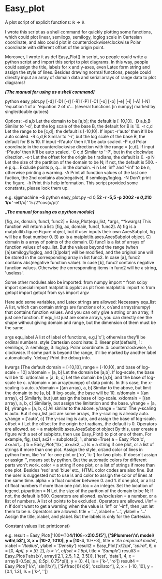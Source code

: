 # Easy_plot
A plot script of explicit functions: ℝ → ℝ

I wrote this script as a shell command for quickly plotting some functions,
which could plot linear, semilogx, semilogy, loglog scale in Cartesian coordinate, and also could plot in counterclockwise/clockwise Polar coordinate with different offset of the origin point.

Moreover, I wrote it as def Easy_Plot() in script, so people could write a python script and import this script to plot diagrams. In this way, people could assign the title, labels for x and y-axes, even Latex form string and assign the style of lines. Besides drawing normal functions, people could directly input an array of domain data and serial arrays of range data to plot diagrams!

_____________________________________[The manual for using as a shell command]_____________________________________

python easy_plot.py [-d] [-D] [-r] [-R] [-P] [-C] [-o] [-p] [-e] [-i] [-A] [-N] 'equation 1 of x' 'equation 2 of x'...
                                                         (several functions [in numpy] marked by single/double qutoes)
 
Options:
-d a,b
  Let the domain to be [a,b]; the default is [-10,10].
-D a,b,B
  Similar to '-d', but the log scale of the base B, the default for B is 10.
-r c,d
  Let the range to be [c,d]; the default is [-10,10].
  If input -r'auto' then it'll be auto scaled.
-R c,d,B
  Similar to '-r', but the log scale of the base B, the default for B is 10.
  If input -R'auto' then it'll be auto scaled.
-P c,d
  Polar coordinate in the counterclockwise direction with the range = [c,d].
  If input -P'auto' then it'll be auto scaled.
-C c,d
  Similar to '-P', but in the clockwise direction.
-o t
  Let the offset for the origin be t radians, the default is 0.
-p N
  Let the size of the partition of the domain to be N; if not, the default is 500.
-e p,q...
  Exclude points p, q... in the domain.
-i n
  Let 'inf' and '-inf' to be n, otherwise printing a warning.
-A
  Print all function values of the last one fuction, the 2nd contains abs(negative), if semilogy/loglog.
-N
  Don't print the figure.
-h
  Print this help information.
This script provided some constants, please look them up.

e.g.
sj@machine ~$ python easy_plot.py -d 0,5**2 -r -5,5 -p 200*2 -e 0,2*10 1/x '-e**(1/x)' '5./2*cos(x/pi)'

____________________________________The manual for using as a python module]___________________________________

[fig, ax, domain, func1, func2] = Easy_Plot(equ_list, *args, **kwargs)
This function will return a list: [fig, ax, domain, func1, func2].
  A) fig is a matplotlib.figure.Figure object, but if user inputs their
    own AxesSubplot, fig will be a float number 0.
  B) ax is a matplotlib.axes.AxesSubplot object.
  C) domain is a array of points of the domain.
  D) func1 is a list of arrays of function values of equ_list.
    But the values beyond the range (when [a]semilogy/loglog, and [b]polar)
    will be modified, and the original one will be stored in
    the corresponding array in list func2.
    In case [a], func2 contains abs(negative function value).
    In case [b], func2 contains negative function values.
    Otherwise the corresponding items in func2 will be a string, 'useless'.

Some other modules also be imported:
  from numpy import *
  from scipy import special
  import matplotlib.pyplot as plt
  from matplotlib import rc
  from getopt import getopt
  from sys import argv

Here add some variables, and Latex strings are allowed:
Necessary
equ_list
 A list, which can contain strings are functions of x, or/and arrays(numpy) that contains function values. And you can only give a string or an array, if just one function. If equ_list just are some arrays, you can directly see the shape without giving domain and range, but the dimension of them must be the same.

args
equ_label
 A list of label of functions, e.g.['$x$']; otherwise they'll be ordinal numbers.
style
 Cartesian coordinate: 0: linear plot(default), 1: semilogx, 2: semilogy, 3: loglog.
 Polar coordinate: 4: counterclockwise, 6: clockwise.
  If some part is beyond the range, it'll be marked by another label automatically.
'debug'
 Print the debug info.

kwargs
[The default domain = [-10,10], range = [-10,10], and base of log-scale = 10]
x/domain = [a, b]
 Let the domain be [a,b]. If log-scale, the base will be 10.
x/domain = [a, b, c]
 Let the domain be [a,b], and the base of log-scale be c.
x/domain = an array(numpy) of data points. In this case, the x-scaling is auto.
x/domain = [(an array), a, b]
 Similar to the above, but limit the domain to be [a, b]. If log-scale, the base will be 10.
x/domain = [(an array), c]
 Similarly, but just assign the base of log-scale.
x/domain = [(an array), a, b, c]
 Similarly, but assign the limitation and the base.
y/range = [a, b], y/range = [a, b, c] All similar to the above.
y/range = 'auto'
 The y-scaling is auto. But if equ_list just are some arrays, the y-scaling is already auto.
y/range = ['auto', c]
 The y-scaling is auto, and assign the base of log-scale.
offset = t
 Let the offset for the origin be t radians, the default is 0. Operators are allowed.
ax = a matplotlib.axes.AxesSubplot object
 By this, user create a figure with a set of subplots, then use Easy_Plot() to plot one of them.
 For example,
     fig, (ax1, ax2) = subplots(2, 1, sharex=True)
     a = Easy_Plot('x', ax=ax1,...)
     b = Easy_Plot('1/x', ax=ax2,...)
ls = a string if one plot, or a list of strings if more than one plot.
 Assign the style, or/and color of lines in python form, like 'ro' for one plot or ['ro', 'k-'] for two plots. If doesn't assign or assign '', means set by python. But the automatic colors for different parts won't work.
color = a string if one plot, or a list of strings if more than one plot.
 Besides 'red' and 'blue' etc., HTML color codes are also fine.
 But the user is suggested not to use ls and color to assign the color of lines at the same time.
alpha = a float number between 0. and 1. if one plot, or a list of float numbers if more than one plot.
loc = an integer.
 Set the location of legend.
p/partition = N
 Let the size of the parition of the domain to be N; If not, the default is 500. Operators are allowed.
ex/exclusion = a number, or a list of numbers.
 A list of points to be excluded. Operators are allowed.
i/inf = n
 If don't want to get a warning when the value is 'inf' or '-inf', then just let them to be n. Operators are allowed.
title = '...', xlabel = '...', ylabel = '...'
 Assign the title, xlabel, and ylabel. But the labels is only for the Cartesian.

Constant values list: print(const)

e.g.
result = Easy_Plot(['100*(10**4/(10**8+x**2)**0.5)**5'],  ['$Plummer\'s\ model\ with\ 5$'],  3,
                              x = [10**-2, 10**10],  y = [10**-4, 10**3],
                              title = '$An\ empirical\ model$',  xlabel = '$Radius$', ylabel = '$Density$')
result2 = Easy_Plot('x/2/pi',  '$spiral$',  6,  x = [0, 4*pi],  y = [0, 2],  ls = 'r',  offset = 1.5*pi,  title = '$Sample$')
result3 = Easy_Plot(['abs(x)',  array([2.1, 2.5, 1.2, 3.5])],  ['test', 'data'],  4,
                              x = array([-0.5*pi, pi, 0.5*pi, 0.75*pi]),  y = [0, 4],  ls = ['k-', 'ro'])
result4 = Easy_Plot(['1/x',  'sin(1/x)'],  ['$\\frac{1}{x}$',  'oscillator'],  2,  x = [-10, 10],  y = [0.1, 1.3],  ls = ['k-', ''])
